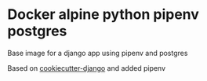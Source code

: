 # Docker alpine python pipenv postgres

Base image for a django app using pipenv and postgres

Based on [cookiecutter-django](https://cookiecutter-django.readthedocs.io/en/latest/) and added pipenv
